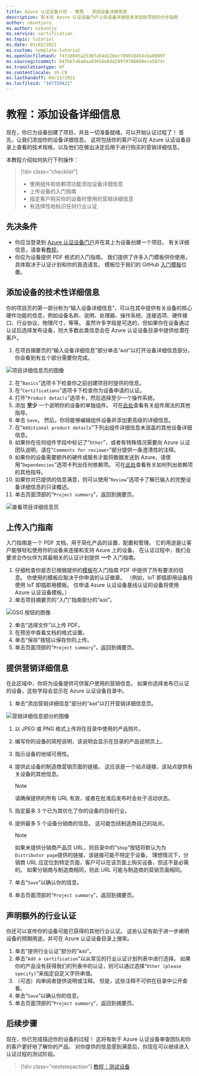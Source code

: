 ```yaml
---
title: Azure 认证设备计划 - 教程 - 添加设备详细信息
description: 有关在 Azure 认证设备门户上将设备详细信息添加到项目的分步指南
author: nkuntjoro
ms.author: nikuntjo
ms.service: certification
ms.topic: tutorial
ms.date: 03/02/2021
ms.custom: template-tutorial
ms.openlocfilehash: f4f3d045a2530fa54d22bec789918454cba80097
ms.sourcegitcommit: b4fbb7a6a0aa93656e8dd29979786069eca567dc
ms.translationtype: HT
ms.contentlocale: zh-CN
ms.lasthandoff: 04/13/2021
ms.locfileid: "107310421"
---
```

# <a name="tutorial-add-device-details"></a>教程：添加设备详细信息

现在，你已为设备创建了项目，并且一切准备就绪，可以开始认证过程了！ 首先，让我们添加你的设备详细信息。 这将包括你的客户可以在 Azure 认证设备目录上查看的技术规格，以及他们在做出决定后用于进行购买的营销详细信息。

本教程介绍如何执行下列操作：

> [!div class="checklist"]
> * 使用组件和依赖项功能添加设备详细信息
> * 上传设备的入门指南
> * 指定客户购买你的设备时使用的营销详细信息
> * 有选择性地标识任何行业认证

## <a name="prerequisites"></a>先决条件

* 你应当登录到 [Azure 认证设备门户](https://certify.azure.com)并在其上为设备创建一个项目。 有关详细信息，请查看[教程](tutorial-01-creating-your-project.md)。
* 你应为设备提供 PDF 格式的入门指南。 我们提供了许多入门模板供你使用，具体取决于认证计划和你的首选语言。 模板位于我们的 GitHub [入门模板](https://aka.ms/GSTemplate "入门模板")位置。

## <a name="adding-technical-device-details"></a>添加设备的技术性详细信息

你的项目页的第一部分称为“输入设备详细信息”，可以在其中提供有关设备的核心硬件功能的信息，例如设备名称、说明、处理器、操作系统、连接选项、硬件接口、行业协议、物理尺寸，等等。 虽然许多字段是可选的，但如果你在设备通过认证后选择发布设备，则大多数此类信息会在 Azure 认证设备目录中提供给潜在客户。

1. 在项目摘要页的“输入设备详细信息”部分单击“`Add`”以打开设备详细信息部分。 你会看到有五个部分需要你完成。

![项目详细信息页的图像](./media/images/device-details-menu.png)

2. 在“`Basics`”选项卡下检查你之前创建项目时提供的信息。
1. 在“`Certifications`”选项卡下检查你为设备申请的认证。
1. 打开“`Product details`”选项卡，然后选择至少一个操作系统。
1. 添加 **至少** 一个说明你的设备的单独组件。 可在[此处](how-to-using-the-components-feature.md)查看有关组件用法的其他指导。
1. 单击 `Save`。 然后，你将能够编辑组件设备并添加更高级的详细信息。
1. 在“`Additional product details`”下列出组件详细信息未涵盖的其他设备详细信息。
1. 如果你在任何组件字段中标记了“`Other`”，或者有特殊情况需要向 Azure 认证团队说明，请在“`Comments for reviewer`”部分提供一条澄清性的注释。
1. 如果你的设备需要额外的硬件或服务才能将数据发送到 Azure，请使用“`Dependencies`”选项卡列出任何依赖项。 可在[此处](how-to-indirectly-connected-devices.md)查看有关如何列出依赖项的其他指导。
1. 如果你对已提供的信息满意，则可以使用“`Review`”选项卡了解已输入的完整设备详细信息的只读概述。
1. 单击页面顶部的“`Project summary`”，返回到摘要页。

![查看项目详细信息页](./media/images/sample-device-details.png)

## <a name="uploading-a-get-started-guide"></a>上传入门指南

入门指南是一个 PDF 文档，用于简化产品的设置、配置和管理。 它的用途是让客户能够轻松使用你的设备来连接和支持 Azure 上的设备。 在认证过程中，我们会要求合作伙伴为其最相关的认证计划提供 **一个** 入门指南。

1. 仔细检查你是否已根据提供的[模板](https://aka.ms/GSTemplate)在入门指南 PDF 中提供了所有要求的信息。 你使用的模板应取决于你申请的认证徽章。 （例如，IoT 即插即用设备将使用 IoT 即插即用模板。 仅申请 Azure 认证设备基线认证的设备将使用 Azure 认证设备模板。）
1. 单击项目摘要页的“入门”指南部分的“`Add`”。

![GSG 按钮的图像](./media/images/gsg-menu.png)

2. 单击“选择文件”以上传 PDF。
1. 在预览中查看文档的格式设置。
1. 单击“保存”按钮以保存你的上传。
1. 单击页面顶部的“`Project summary`”，返回到摘要页。

## <a name="providing-marketing-details"></a>提供营销详细信息

在此区域中，你将为设备提供可供客户使用的营销信息。 如果你选择发布已认证的设备，这些字段会显示在 Azure 认证设备目录中。

1. 单击“添加营销详细信息”部分的“`Add`”以打开营销详细信息页。

![营销详细信息部分的图像](./media/images/marketing-details.png)

1. 以 JPEG 或 PNG 格式上传将在目录中使用的产品照片。
1. 编写你的设备的简短说明，该说明会显示在目录的产品说明页上。
1. 指示设备的地域可用性。
1. 提供此设备的制造商营销页面的链接。 这应该是一个站点链接，该站点提供有关设备的其他信息。
    > [!Note]
    > 请确保提供的所有 URL 有效，或者在批准后发布时会处于活动状态。

1. 指定最多 3 个已为其优化了你的设备的目标行业。
1. 提供最多 5 个设备分销商的信息。 这可能包括制造商自己的站点。

    > [!Note]
    > 如果未提供分销商产品页 URL，则目录中的“`Shop`”按钮将默认为为`Distributor page`提供的链接，该链接可能不特定于设备。 理想情况下，分销商 URL 应定位到特定页面，客户可以在该页面上购买设备，但这不是必需的。 如果分销商与制造商相同，则此 URL 可能与制造商的营销页面相同。

1. 单击“`Save`”以确认你的信息。
1. 单击页面顶部的“`Project summary`”，返回到摘要页。

## <a name="declaring-additional-industry-certifications"></a>声明额外的行业认证

你还可以宣传你的设备可能已获得的其他行业认证。 这些认证有助于进一步阐明设备的预期用途，并可在 Azure 认证设备目录上搜索。

1. 单击“提供行业认证”部分的“`Add`”。
1. 单击“`Add a certification`”以从常见的行业认证计划列表中进行选择。 如果你的产品没有获得我们的列表中的认证，则可以通过选择“`Other (please specify)`”来指定自定义字符串值。
1. （可选）向审阅者提供说明或注释。 但是，这些注释不可供在目录中公开查看。
1. 单击“`Save`”以确认你的信息。
1. 单击页面顶部的“`Project summary`”，返回到摘要页。

## <a name="next-steps"></a>后续步骤

现在，你已完成描述你的设备的过程！ 这将有助于 Azure 认证设备审查团队和你的客户更好地了解你的产品。 对你提供的信息感到满意后，你现在可以继续进入认证过程的测试阶段。
> [!div class="nextstepaction"]
> [教程：测试设备](tutorial-03-testing-your-device.md)
